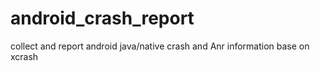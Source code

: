 # android_crash_report
collect and report android java/native crash  and Anr information base on xcrash
